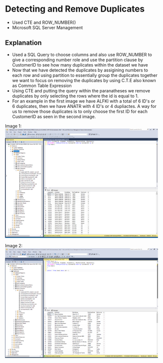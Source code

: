# Detecting and Remove Duplicates
* Used CTE and ROW_NUMBER()
* Microsoft SQL Server Management

## Explanation
* Used a SQL Query to choose columns and also use ROW_NUMBER to give a corresponding number role and use the partition clause by CustomerID to see how many duplicates within the dataset we have
* Now that we have detected the duplicates by assigining numbers to each row and using partition to essentially group the duplicates together we want to focus on removing the duplicates by using C.T.E also known as Common Table Expression
* Using CTE and putting the query within the paranatheses we remove duplicates by only selecting the rows where the id is equal to 1.
* For an example in the first image we have ALFKI with a total of 6 ID's or 6 duplicates, then we have ANATR with 4 ID's or 4 dupliactes. A way for us to remove those duplicates is to only choose the first ID for each CustomerID as seen in the second image.

Image 1:
![](https://github.com/Nwiradiradja/DataCleaning-SQL/blob/main/Detect_Remove_Duplicates/Detect1.png?raw=true)

Image 2:
![](https://github.com/Nwiradiradja/DataCleaning-SQL/blob/main/Detect_Remove_Duplicates/Detect2.png?raw=true)

